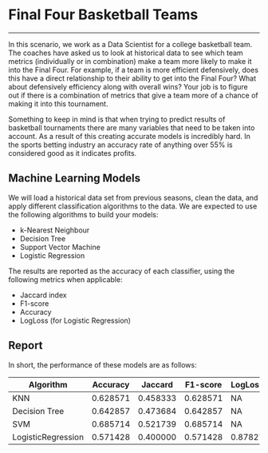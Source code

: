 # Final Four Basketball Teams
<hr>
In this scenario, we work as a Data Scientist for a college basketball team. The coaches have asked us to look at historical data to see which team metrics (individually or in combination) make a team more likely to make it into the Final Four. 
For example, if a team is more efficient defensively, does this have a direct relationship to their ability to get into the Final Four? What about defensively efficiency along with overall wins? Your job is to figure out if there is a combination of metrics that give a team more of a chance of making it into this tournament.

Something to keep in mind is that when trying to predict results of basketball tournaments there are many variables that need to be taken into account. As a result of this creating accurate models is incredibly hard. In the sports betting industry an accuracy rate of anything over 55% is considered good as it indicates profits.

## Machine Learning Models

We will load a historical data set from previous seasons, clean the data, and apply different classification algorithms to the data. We are expected to use the following algorithms to build your models:

- k-Nearest Neighbour
- Decision Tree
- Support Vector Machine
- Logistic Regression

The results are reported as the accuracy of each classifier, using the following metrics when applicable:

- Jaccard index
- F1-score
- Accuracy
- LogLoss (for Logistic Regression)

## Report

In short, the performance of these models are as follows:

| Algorithm          | Accuracy | Jaccard  | F1-score | LogLoss |
| ------------------ | -------- | -------- | -------- | ------- |
| KNN                | 0.628571 | 0.458333 | 0.628571 | NA      |
| Decision Tree      | 0.642857 | 0.473684 | 0.642857 | NA      |
| SVM                | 0.685714 | 0.521739 | 0.685714 | NA      |
| LogisticRegression | 0.571428 | 0.400000 | 0.571428 | 0.87827 |

